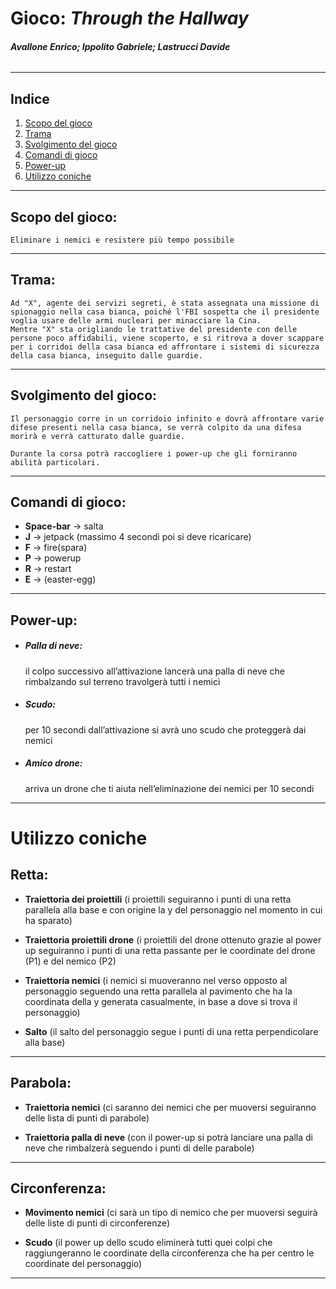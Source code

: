 
# Gioco: _Through the Hallway_
###### __Avallone Enrico; Ippolito Gabriele; Lastrucci Davide__


***
## Indice
1. [Scopo del gioco](#Scopo-del-gioco:)
2. [Trama](#Trama:)
3. [Svolgimento del gioco](#Svolgimento-del-gioco:)
4. [Comandi di gioco](#Comandi-di-gioco:)
4. [Power-up](#Power-up:)
5. [Utilizzo coniche](#Utilizzo-coniche:)





***
## Scopo del gioco: 
    Eliminare i nemici e resistere più tempo possibile

***
## Trama: 
    Ad "X", agente dei servizi segreti, è stata assegnata una missione di spionaggio nella casa bianca, poiché l'FBI sospetta che il presidente voglia usare delle armi nucleari per minacciare la Cina.
    Mentre "X" sta origliando le trattative del presidente con delle persone poco affidabili, viene scoperto, e si ritrova a dover scappare per i corridoi della casa bianca ed affrontare i sistemi di sicurezza della casa bianca, inseguito dalle guardie.
***
## Svolgimento del gioco: 
    Il personaggio corre in un corridoio infinito e dovrà affrontare varie difese presenti nella casa bianca, se verrà colpito da una difesa morirà e verrà catturato dalle guardie.
    
    Durante la corsa potrà raccogliere i power-up che gli forniranno abilità particolari.
***
## Comandi di gioco:
+ __Space-bar__ → salta
+ __J__ → jetpack (massimo 4 secondi poi si deve ricaricare)
+ __F__ → fire(spara)
+ __P__ → powerup
+ __R__ → restart
+ __E__ → (easter-egg)
***
## Power-up:
* ##### __Palla di neve:__ 
  il colpo successivo all’attivazione lancerà una palla di neve che rimbalzando sul terreno travolgerà tutti i nemici

* ##### __Scudo:__ 
  per 10 secondi dall’attivazione si avrà uno scudo che proteggerà dai nemici

* ##### __Amico drone:__ 
  arriva un drone che ti aiuta nell’eliminazione dei nemici per 10 secondi
***


# Utilizzo coniche



## Retta: 
 * __Traiettoria dei proiettili__
(i proiettili seguiranno i punti di una retta parallela alla base e con origine la y del personaggio nel momento in cui ha sparato)

* __Traiettoria proiettili drone__
(i proiettili del drone ottenuto grazie al power up seguiranno i punti di una retta passante per le coordinate del drone (P1) e del nemico (P2)

* __Traiettoria nemici__
(i nemici si muoveranno nel verso opposto al personaggio seguendo una retta parallela al pavimento che ha la coordinata della y generata casualmente, in base a dove si trova il personaggio)

* __Salto__
(il salto del personaggio segue i punti di una retta perpendicolare alla base)

***

## Parabola: 

* __Traiettoria nemici__
(ci saranno dei nemici che per muoversi seguiranno delle lista di punti di parabole)

* __Traiettoria palla di neve__
(con il power-up si potrà lanciare una palla di neve che rimbalzerà seguendo i punti di delle parabole)

***

## Circonferenza:

* __Movimento nemici__
(ci sarà un tipo di nemico che per muoversi seguirà delle liste di punti di circonferenze)

* __Scudo__
(il power up dello scudo eliminerà tutti quei colpi che raggiungeranno le coordinate della circonferenza che ha per centro le coordinate del personaggio)



***
